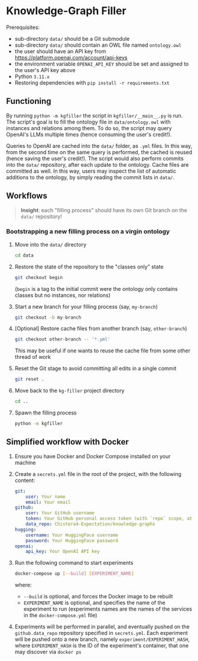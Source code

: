# Knowledge-Graph Filler

Prerequisites:
- sub-directory `data/` should be a Git submodule
- sub-directory `data/` should contain an OWL file named `ontology.owl`
- the user should have an API key from <https://platform.openai.com/account/api-keys>
- the environment variable `OPENAI_API_KEY` should be set and assigned to the user's API key above
- Python `3.11.x`
- Restoring dependencies with `pip install -r requirements.txt`

## Functioning

By running `python -m kgfiller` the script in `kgfiller/__main__.py` is run.
The script's goal is to fill the ontology file in `data/ontology.owl` with instances and relations among them.
To do so, the script may query OpenAI's LLMs multiple times (hence consuming the user's credit!).

Queries to OpenAI are cached into the `data/` folder, as `.yml` files.
In this way, from the second time on the same query is performed, the cached is reused (hence saving the user's credit!).
The script would also perform commits into the `data/` repository, after each update to the ontology.
Cache files are committed as well.
In this way, users may inspect the list of automatic additions to the ontology, by simply reading the commit lists in `data/`.

## Workflows

> __Insight__: each "filling process" should have its own Git branch on the `data/` repository!

### Bootstrapping a new filling process on a virgin ontology

1. Move into the `data/` directory
    ```bash
    cd data
    ```

2. Restore the state of the repository to the "classes only" state
    ```bash
    git checkout begin
    ```
    (`begin` is a tag to the initial commit were the ontology only contains classes but no instances, nor relations)

3. Start a new branch for your filling process (say, `my-branch`)
    ```bash
    git checkout -b my-branch
    ```

4. [Optional] Restore cache files from another branch (say, `other-branch`)
    ```bash
    git checkout other-branch -- '*.yml'
    ```
    This may be useful if one wants to reuse the cache file from some other thread of work

5. Reset the Git stage to avoid committing all edits in a single commit
    ```bash
    git reset .
    ```

6. Move back to the `kg-filler` project directory
    ```bash
    cd ..
    ```

7. Spawn the filling process
    ```bash
    python -m kgfiller
    ```

## Simplified workflow with Docker

1. Ensure you have Docker and Docker Compose installed on your machine

2. Create a `secrets.yml` file in the root of the project, with the following content:
    ```yml
    git:
        user: Your name
        email: Your email
    github:
        user: Your GitHub username
        token: Your GitHub personal access token (with `repo` scope, at least)
        data_repo: Chistera4-Expectation/knowledge-graphs
    hugging:
        username: Your HuggingFace username
        password: Your HuggingFace password
    openai:
        api_key: Your OpenAI API key
    ```
   
3. Run the following command to start experiments
   ```bash
   docker-compose up [--build] [EXPERIMENT_NAME]
   ```
   
   where:
   - `--build` is optional, and forces the Docker image to be rebuilt
   - `EXPERIMENT_NAME` is optional, and specifies the name of the experiment to run
     (experiments names are the names of the services in the `docker-compose.yml` file)

4. Experiments will be performed in parallel, and eventually pushed on the `github.data_repo` repository specified in `secrets.yml`.
   Each experiment will be pushed onto a new branch, namely `experiment/EXPERIMENT_HASH`, where `EXPERIMENT_HASH` is the 
   ID of the experiment's container, that one may discover via `docker ps`
   